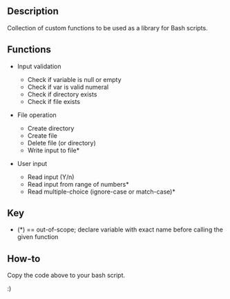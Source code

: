 ## Description
Collection of custom functions to be used as a library for Bash scripts.

## Functions
* Input validation
    * Check if variable is null or empty
    * Check if var is valid numeral
    * Check if directory exists
    * Check if file exists

* File operation
    * Create directory
    * Create file
    * Delete file (or directory)
    * Write input to file*

* User input
    * Read input (Y/n)
    * Read input from range of numbers*
    * Read multiple-choice (ignore-case or match-case)*

## Key
* (*) == out-of-scope; declare variable with exact name before calling the given function

## How-to
Copy the code above to your bash script.

:)